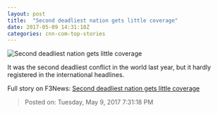 ```yaml
---
layout: post
title:  "Second deadliest nation gets little coverage"
date: 2017-05-09 14:31:18Z
categories: cnn-com-top-stories
---
```


![Second deadliest nation gets little coverage](http://i2.cdn.cnn.com/cnnnext/dam/assets/160828014014-sinaloa-drug-cartel-super-tease.jpg)

It was the second deadliest conflict in the world last year, but it hardly registered in the international headlines.


Full story on F3News: [Second deadliest nation gets little coverage](http://www.f3nws.com/n/4xGszB)

> Posted on: Tuesday, May 9, 2017 7:31:18 PM
